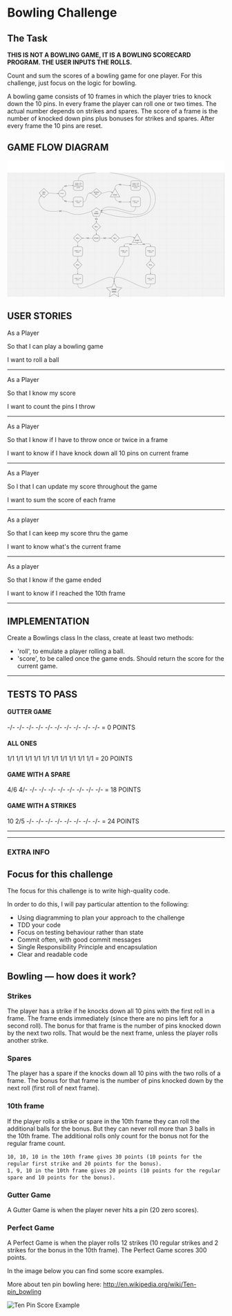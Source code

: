 
Bowling Challenge
=================

## The Task

**THIS IS NOT A BOWLING GAME, IT IS A BOWLING SCORECARD PROGRAM. THE USER INPUTS THE ROLLS.**

Count and sum the scores of a bowling game for one player. For this challenge, just focus on the logic for bowling.

A bowling game consists of 10 frames in which the player tries to knock down the 10 pins. In every frame the player can roll one or two times. The actual number depends on strikes and spares. The score of a frame is the number of knocked down pins plus bonuses for strikes and spares. After every frame the 10 pins are reset.

## GAME FLOW DIAGRAM

![Bowling Game Diagram](./images/bowling_game_diagram.png)

## USER STORIES

As a Player

So that I can play a bowling game

I want to roll a ball

---

As a Player

So that I know my score

I want to count the pins I throw

---

As a Player

So that I know if I have to throw once or twice in a frame

I want to know if I have knock down all 10 pins on current frame

---

As a Player 

So I that I can update my score throughout the game

I want to sum the score of each frame

---

As a player

So that I can keep my score thru the game

I want to know what's the current frame

---

As a player

So that I know if the game ended

I want to know if I reached the 10th frame

----
## IMPLEMENTATION 
Create a Bowlings class
In the class, create at least two methods: 
* 'roll', to emulate a player rolling a ball.
* 'score', to be called once the game ends. Should return the score for the current game.
---
## TESTS TO PASS
#### GUTTER GAME
-/- -/- -/- -/- -/- -/- -/- -/- -/- -/-  = 0 POINTS

#### ALL ONES
1/1 1/1 1/1 1/1 1/1 1/1 1/1 1/1 1/1 1/1  = 20 POINTS

#### GAME WITH A SPARE
4/6 4/- -/- -/- -/- -/- -/- -/- -/- -/-  = 18 POINTS

#### GAME WITH A STRIKES
10  2/5 -/- -/- -/- -/- -/- -/- -/- -/-  = 24 POINTS

---
---
### EXTRA INFO

## Focus for this challenge
The focus for this challenge is to write high-quality code.

In order to do this, I will pay particular attention to the following:
* Using diagramming to plan your approach to the challenge
* TDD your code
* Focus on testing behaviour rather than state
* Commit often, with good commit messages
* Single Responsibility Principle and encapsulation
* Clear and readable code

## Bowling — how does it work?

### Strikes

The player has a strike if he knocks down all 10 pins with the first roll in a frame. The frame ends immediately (since there are no pins left for a second roll). The bonus for that frame is the number of pins knocked down by the next two rolls. That would be the next frame, unless the player rolls another strike.

### Spares

The player has a spare if the knocks down all 10 pins with the two rolls of a frame. The bonus for that frame is the number of pins knocked down by the next roll (first roll of next frame).

### 10th frame

If the player rolls a strike or spare in the 10th frame they can roll the additional balls for the bonus. But they can never roll more than 3 balls in the 10th frame. The additional rolls only count for the bonus not for the regular frame count.

    10, 10, 10 in the 10th frame gives 30 points (10 points for the regular first strike and 20 points for the bonus).
    1, 9, 10 in the 10th frame gives 20 points (10 points for the regular spare and 10 points for the bonus).

### Gutter Game

A Gutter Game is when the player never hits a pin (20 zero scores).

### Perfect Game

A Perfect Game is when the player rolls 12 strikes (10 regular strikes and 2 strikes for the bonus in the 10th frame). The Perfect Game scores 300 points.

In the image below you can find some score examples.

More about ten pin bowling here: http://en.wikipedia.org/wiki/Ten-pin_bowling

![Ten Pin Score Example](images/example_ten_pin_scoring.png)
